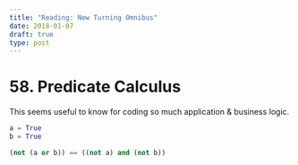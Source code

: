 ```yaml
---
title: "Reading: New Turning Omnibus"
date: 2018-01-07
draft: true
type: post
---
```


# 58. Predicate Calculus
This seems useful to know for coding so much application & business logic. 

```python
a = True
b = True

(not (a or b)) == ((not a) and (not b))
```

